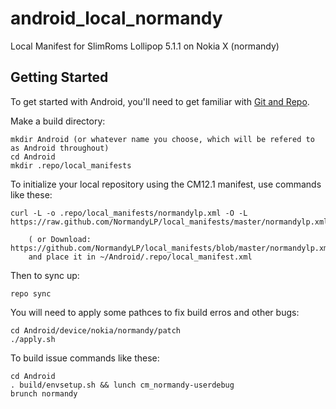 android_local_normandy
======================

Local Manifest for SlimRoms Lollipop 5.1.1 on Nokia X (normandy)

Getting Started
---------------

To get started with Android, you'll need to get
familiar with [Git and Repo](http://source.android.com/download/using-repo).

Make a build directory:

	mkdir Android (or whatever name you choose, which will be refered to as Android throughout)
	cd Android
	mkdir .repo/local_manifests

To initialize your local repository using the CM12.1 manifest, use commands like these:

    curl -L -o .repo/local_manifests/normandylp.xml -O -L https://raw.github.com/NormandyLP/local_manifests/master/normandylp.xml
 
    	( or Download: https://github.com/NormandyLP/local_manifests/blob/master/normandylp.xml
		and place it in ~/Android/.repo/local_manifest.xml

Then to sync up:

    repo sync

You will need to apply some pathces to fix build erros and other bugs:

    cd Android/device/nokia/normandy/patch
    ./apply.sh

To build issue commands like these:

    cd Android
    . build/envsetup.sh && lunch cm_normandy-userdebug
    brunch normandy
